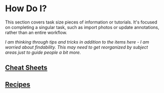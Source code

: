 # How Do I?

This section covers task size pieces of information or tutorials. It's focused on completing a singular task, such as import photos or update annotations, rather than an entire workflow.

_I am thinking through tips and tricks in addition to the items here - I am worried about findability. This may need to 
get reorganized by subject areas just to guide people a bit more._

## [Cheat Sheets](cheat_sheets/index.md)


## [Recipes](recipes/index.md)